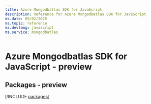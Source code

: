 ```yaml
---
title: Azure Mongodbatlas SDK for JavaScript
description: Reference for Azure Mongodbatlas SDK for JavaScript
ms.date: 09/02/2025
ms.topic: reference
ms.devlang: javascript
ms.service: mongodbatlas
---
```

# Azure Mongodbatlas SDK for JavaScript - preview
## Packages - preview
[!INCLUDE [packages](mongodbatlas-index.md)]